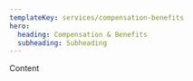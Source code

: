 ```yaml
---
templateKey: services/compensation-benefits
hero:
  heading: Compensation & Benefits
  subheading: Subheading
---
```

Content
